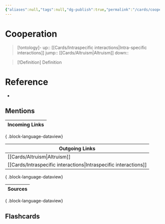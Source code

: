```yaml
---
{"aliases":null,"tags":null,"dg-publish":true,"permalink":"/cards/cooperation/","dgPassFrontmatter":true}
---
```


# Cooperation

> [!ontology]-
> up:: [[Cards/Intraspecific interactions\|Intra-specific interactions]]
> jump:: [[Cards/Altruism\|Altruism]]
> down:: 

> [!Definition] Definition

# Reference

- 

## Mentions

| Incoming Links |
| -------------- |

{ .block-language-dataview}

| Outgoing Links                                                      |
| ------------------------------------------------------------------- |
| [[Cards/Altruism\|Altruism]]                                     |
| [[Cards/Intraspecific interactions\|Intraspecific interactions]] |

{ .block-language-dataview}

| Sources |
| ------- |

{ .block-language-dataview}

## Flashcards